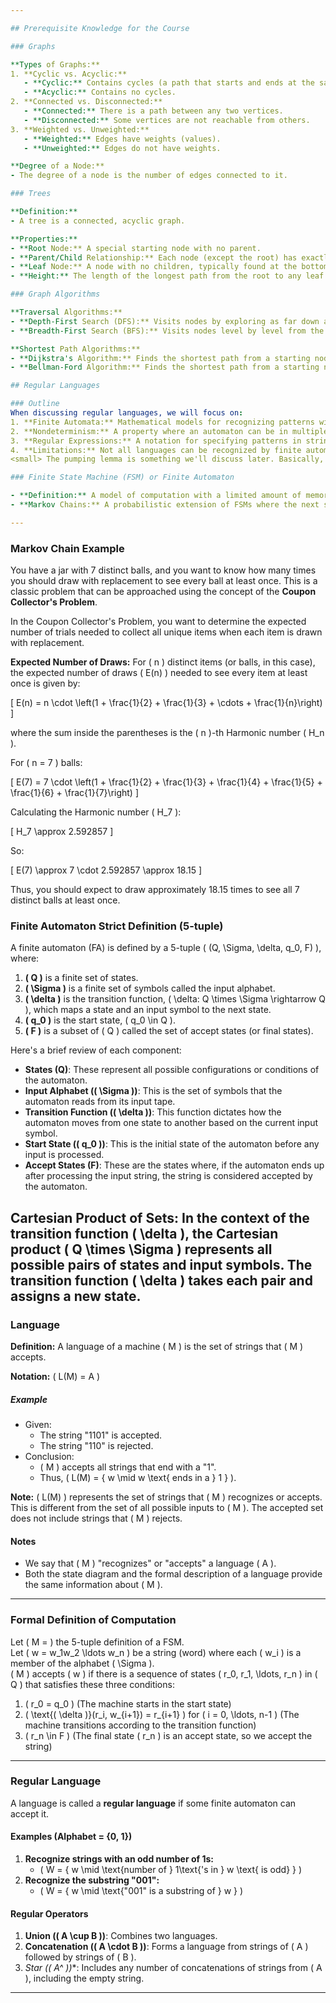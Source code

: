 ```yaml
---

## Prerequisite Knowledge for the Course

### Graphs

**Types of Graphs:**
1. **Cyclic vs. Acyclic:**
   - **Cyclic:** Contains cycles (a path that starts and ends at the same vertex).
   - **Acyclic:** Contains no cycles.
2. **Connected vs. Disconnected:**
   - **Connected:** There is a path between any two vertices.
   - **Disconnected:** Some vertices are not reachable from others.
3. **Weighted vs. Unweighted:**
   - **Weighted:** Edges have weights (values).
   - **Unweighted:** Edges do not have weights.

**Degree of a Node:**
- The degree of a node is the number of edges connected to it.

### Trees

**Definition:**
- A tree is a connected, acyclic graph.

**Properties:**
- **Root Node:** A special starting node with no parent.
- **Parent/Child Relationship:** Each node (except the root) has exactly one parent and zero or more children.
- **Leaf Node:** A node with no children, typically found at the bottom of the tree.
- **Height:** The length of the longest path from the root to any leaf.

### Graph Algorithms

**Traversal Algorithms:**
- **Depth-First Search (DFS):** Visits nodes by exploring as far down a branch as possible before backtracking.
- **Breadth-First Search (BFS):** Visits nodes level by level from the starting node.

**Shortest Path Algorithms:**
- **Dijkstra's Algorithm:** Finds the shortest path from a starting node to all other nodes in a graph with non-negative edge weights.
- **Bellman-Ford Algorithm:** Finds the shortest path from a starting node to all other nodes, and can handle graphs with negative edge weights.

## Regular Languages

### Outline
When discussing regular languages, we will focus on:
1. **Finite Automata:** Mathematical models for recognizing patterns within input strings.
2. **Nondeterminism:** A property where an automaton can be in multiple states at once, or choose between multiple transitions.
3. **Regular Expressions:** A notation for specifying patterns in strings.
4. **Limitations:** Not all languages can be recognized by finite automata; non-regular languages are those that cannot be recognized by such machines. This is demonstrated using the **pumping lemma**.
<small> The pumping lemma is something we'll discuss later. Basically, it is used to prove that a language is NOT regular.' </small>

### Finite State Machine (FSM) or Finite Automaton

- **Definition:** A model of computation with a limited amount of memory, suitable for simple tasks like recognizing patterns or controlling systems with straightforward states.
- **Markov Chains:** A probabilistic extension of FSMs where the next state is determined by a probability distribution rather than deterministic transitions.

---
```

### Markov Chain Example

You have a jar with 7 distinct balls, and you want to know how many times you should draw with replacement to see every ball at least once. This is a classic problem that can be approached using the concept of the **Coupon Collector's Problem**.

In the Coupon Collector's Problem, you want to determine the expected number of trials needed to collect all unique items when each item is drawn with replacement.

**Expected Number of Draws:**
For \( n \) distinct items (or balls, in this case), the expected number of draws \( E(n) \) needed to see every item at least once is given by:

\[ E(n) = n \cdot \left(1 + \frac{1}{2} + \frac{1}{3} + \cdots + \frac{1}{n}\right) \]

where the sum inside the parentheses is the \( n \)-th Harmonic number \( H_n \). 

For \( n = 7 \) balls:

\[ E(7) = 7 \cdot \left(1 + \frac{1}{2} + \frac{1}{3} + \frac{1}{4} + \frac{1}{5} + \frac{1}{6} + \frac{1}{7}\right) \]

Calculating the Harmonic number \( H_7 \):

\[ H_7 \approx 2.592857 \]

So:

\[ E(7) \approx 7 \cdot 2.592857 \approx 18.15 \]

Thus, you should expect to draw approximately 18.15 times to see all 7 distinct balls at least once.

### Finite Automaton Strict Definition (5-tuple)

A finite automaton (FA) is defined by a 5-tuple \( (Q, \Sigma, \delta, q_0, F) \), where:

1. **\( Q \)** is a finite set of states.
2. **\( \Sigma \)** is a finite set of symbols called the input alphabet.
3. **\( \delta \)** is the transition function, \( \delta: Q \times \Sigma \rightarrow Q \), which maps a state and an input symbol to the next state.
4. **\( q_0 \)** is the start state, \( q_0 \in Q \).
5. **\( F \)** is a subset of \( Q \) called the set of accept states (or final states).

Here's a brief review of each component:

- **States (Q)**: These represent all possible configurations or conditions of the automaton.
- **Input Alphabet (\( \Sigma \))**: This is the set of symbols that the automaton reads from its input tape.
- **Transition Function (\( \delta \))**: This function dictates how the automaton moves from one state to another based on the current input symbol.
- **Start State (\( q_0 \))**: This is the initial state of the automaton before any input is processed.
- **Accept States (F)**: These are the states where, if the automaton ends up after processing the input string, the string is considered accepted by the automaton.

**Cartesian Product of Sets**: In the context of the transition function \( \delta \), the Cartesian product \( Q \times \Sigma \) represents all possible pairs of states and input symbols. The transition function \( \delta \) takes each pair and assigns a new state.
---

### Language

**Definition:** A language of a machine \( M \) is the set of strings that \( M \) accepts. 

**Notation:** \( L(M) = A \)

##### Example
- Given: 
  - The string "1101" is accepted.
  - The string "110" is rejected.
- Conclusion: 
  - \( M \) accepts all strings that end with a "1".
  - Thus, \( L(M) = \{ w \mid w \text{ ends in a } 1 \} \).

**Note:** \( L(M) \) represents the set of strings that \( M \) recognizes or accepts. This is different from the set of all possible inputs to \( M \). The accepted set does not include strings that \( M \) rejects.

#### Notes
- We say that \( M \) "recognizes" or "accepts" a language \( A \).
- Both the state diagram and the formal description of a language provide the same information about \( M \).

---

### Formal Definition of Computation

Let \( M = \) the 5-tuple definition of a FSM.  
Let \( w = w_1w_2 \ldots w_n \) be a string (word) where each \( w_i \) is a member of the alphabet \( \Sigma \).  
\( M \) accepts \( w \) if there is a sequence of states \( r_0, r_1, \ldots, r_n \) in \( Q \) that satisfies these three conditions:

1. \( r_0 = q_0 \) (The machine starts in the start state)
2. \( \text{\( \delta \)}(r_i, w_{i+1}) = r_{i+1} \) for \( i = 0, \ldots, n-1 \) (The machine transitions according to the transition function)
3. \( r_n \in F \) (The final state \( r_n \) is an accept state, so we accept the string)

---

### Regular Language

A language is called a **regular language** if some finite automaton can accept it.

#### Examples (Alphabet = \{0, 1\})
1. **Recognize strings with an odd number of 1s:**
   - \( W = \{ w \mid \text{number of } 1\text{'s in } w \text{ is odd} \} \)
2. **Recognize the substring "001":**
   - \( W = \{ w \mid \text{"001" is a substring of } w \} \)

#### Regular Operators
1. **Union (\( A \cup B \))**: Combines two languages.
2. **Concatenation (\( A \cdot B \))**: Forms a language from strings of \( A \) followed by strings of \( B \).
3. **Star (\( A^* \))**: Includes any number of concatenations of strings from \( A \), including the empty string.

---
